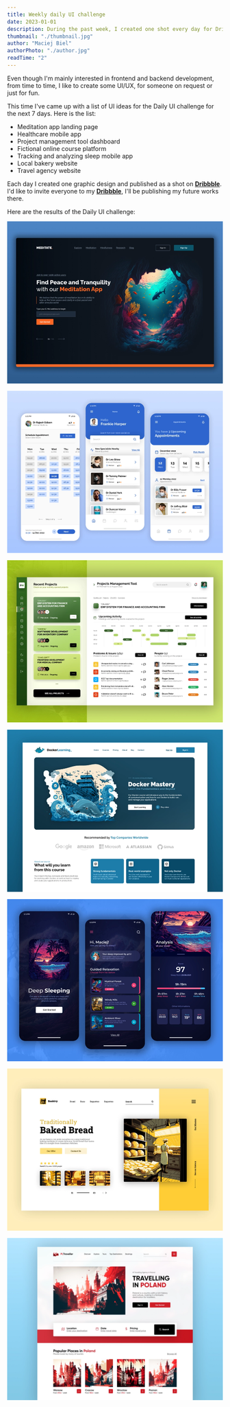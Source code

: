 ```yaml
---
title: Weekly daily UI challenge
date: 2023-01-01
description: During the past week, I created one shot every day for Dribbble.
thumbnail: "./thumbnail.jpg"
author: "Maciej Biel"
authorPhoto: "./author.jpg"
readTime: "2"
---
```


Even though I'm mainly interested in frontend and backend development, from time to time, I like to create some UI/UX, for someone on request or just for fun.

This time I've came up with a list of UI ideas for the Daily UI challenge for the next 7 days. Here is the list:
- Meditation app landing page
- Healthcare mobile app
- Project management tool dashboard
- Fictional online course platform
- Tracking and analyzing sleep mobile app
- Local bakery website
- Travel agency website

Each day I created one graphic design and published as a shot on [**Dribbble**](https://dribbble.com/maciejb). I'd like to invite everyone to my [**Dribbble**](https://dribbble.com/maciejb), I'll be publishing my future works there. 

Here are the results of the Daily UI challenge:

![Meditation app landing page](1.webp)

![HealthCare mobile app](2.webp)

![Project management tool dashboard](3.webp)

![Fictional online course platform](4.webp)

![Tracking and analyzing sleep mobile app](5.webp)

![Local bakery website](6.webp)

![Travel agency website](7.webp)
